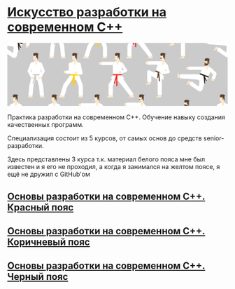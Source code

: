 # [Искусство разработки на современном С++](https://www.coursera.org/specializations/c-plus-plus-modern-development)

![alt-текст](img.jpg)

Практика разработки на современном С++. Обучение навыку создания качественных программ.

Специализация состоит из 5 курсов, от самых основ до средств senior-разработки.

Здесь представлены 3 курса т.к. материал белого пояса мне был известен и я его не проходил, а когда я занимался на желтом поясе, я ещё не дружил с GitHub'ом

## [Основы разработки на современном С++. Красный пояс](basics-of-c-plus-plus-development-red-belt-main/README.md) 

## [Основы разработки на современном С++. Коричневый пояс](basics-of-c-plus-plus-development-brown-belt-main/README.md) 

## [Основы разработки на современном С++. Черный пояс](basics-of-c-plus-plus-development-black-belt-main/README.md)
